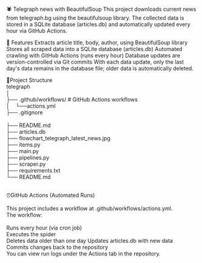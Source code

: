 🕷️ Telegraph news with BeautifulSoup
This project downloads current news from telegraph.bg using the beautifulsoup library.
The collected data is stored in a SQLite database (articles.db) and automatically updated every hour via GitHub Actions.

🚀 Features
Extracts article title, body, author, using BeautifulSoup library
Stores all scraped data into a SQLite database (articles.db)
Automated crawling with GitHub Actions (runs every hour) Database updates are version-controlled via Git commits
With each data update, only the last day's data remains in the database file; older data is automatically deleted.


📂Project Structure <br />
telegraph<br />
│<br />
├── .github/workflows/             # GitHub Actions workflows<br />
│&nbsp; &nbsp;  └──actions.yml<br />
├──  .gitignore <br />   
├──  README.md <br /> 
├──  articles.db <br /> 
├──  flowchart_telegraph_latest_news.jpg <br /> 
├──  items.py <br /> 
├──  main.py <br /> 
├──  pipelines.py <br /> 
├──  scraper.py <br /> 
├──  requirements.txt <br /> 
└──  README.md <br /> 
<br />


⏰GitHub Actions (Automated Runs)  <br />
<br />
This project includes a workflow at .github/workflows/actions.yml.<br />
The workflow:<br />
<br />
Runs every hour (via cron job)<br />
Executes the spider<br />
Deletes data older than one day
Updates articles.db with new data<br />
Commits changes back to the repository<br />
You can view run logs under the Actions tab in the repository.<br />
<br />

